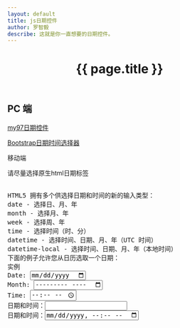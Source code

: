 ```yaml
---
layout: default
title: js日期控件
author: 罗智毅
describe: 这就是你一直想要的日期控件。
---
```


<header class="header">
	<h1>{{ page.title }}</h1>
</header>
<!-- /header -->

<section class="g-content">
	<div class="m-list">
		<h2>PC 端</h2>
		<p><a href="//www.my97.net/dp/demo/" title="">my97日期控件</a></p>
		<p><a href="//www.bootcss.com/p/bootstrap-datetimepicker/index.htm" title="">Bootstrap日期时间选择器</a></p>
	</div>
	<div class="m-list">
		移动端
		<p>请尽量选择原生html日期标签</p>
<pre>		
HTML5 拥有多个供选择日期和时间的新的输入类型：
date - 选择日、月、年
month - 选择月、年
week - 选择周、年
time - 选择时间（时、分）
datetime - 选择时间、日期、月、年（UTC 时间）
datetime-local - 选择时间、日期、月、年（本地时间）
下面的例子允许您从日历选取一个日期：
实例
Date: <input type="date" name="user_date" />
Month: <input type="month" name="user_date" />
Time: <input type="time" name="user_date" />
日期和时间：<input type="datetime" name="user_date" />
日期和时间：<input type="datetime-local" name="user_date" />
</pre>
	</div>
</section>